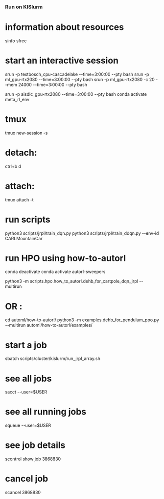 ### Run on KISlurm

# information about resources
sinfo
sfree

# start an interactive session
srun -p testbosch_cpu-cascadelake --time=3:00:00 --pty bash 
srun -p ml_gpu-rtx2080 --time=3:00:00 --pty bash 
srun -p ml_gpu-rtx2080 -c 20 --mem 24000 --time=3:00:00 --pty bash 

srun -p aisdlc_gpu-rtx2080 --time=3:00:00 --pty bash 
conda activate meta_rl_env
# tmux
tmux new-session -s <name>
# detach: 
ctrl+b d
# attach: 
tmux attach -t <name>

# run scripts

python3 scripts/jrpl/train_dqn.py 
python3 scripts/jrpl/train_ddqn.py --env-id CARLMountainCar

# run HPO using how-to-autorl
conda deactivate
conda activate autorl-sweepers

python3 -m scripts.hpo.how_to_autorl.dehb_for_cartpole_dqn_jrpl --multirun
# OR : 
cd automl/how-to-autorl/
python3 -m examples.dehb_for_pendulum_ppo.py --multirun
automl/how-to-autorl/examples/

# start a job
sbatch scripts/cluster/kislurm/run_jrpl_array.sh

# see all jobs
sacct --user=$USER

# see all running jobs
squeue --user=$USER

# see job details
scontrol show job 3868830

# cancel job
scancel 3868830